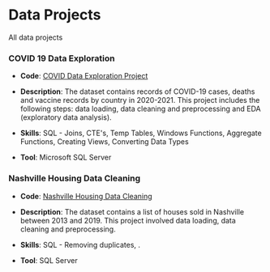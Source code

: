 # Data Projects
All data projects

### COVID 19 Data Exploration
- **Code**: [COVID Data Exploration Project](https://github.com/nyanibaquartey/Data-Analysis/blob/main/CovidDataExplorationProject.sql)

- **Description**: The dataset contains records of COVID-19 cases, deaths and vaccine records by country in 2020-2021. This project includes the following steps: data loading, data cleaning and preprocessing and EDA (exploratory data analysis).

- **Skills**: SQL - Joins, CTE's, Temp Tables, Windows Functions, Aggregate Functions, Creating Views, Converting Data Types

- **Tool**: Microsoft SQL Server

### Nashville Housing Data Cleaning
- **Code**: [Nashville Housing Data Cleaning](https://github.com/nyanibaquartey/Data-Analytics/blob/main/NashvilleHousingDataCleaningProject.sql)

- **Description**: The dataset contains a list of houses sold in Nashville between 2013 and 2019. This project involved data loading, data cleaning and preprocessing.

- **Skills**: SQL - Removing duplicates, .

- **Tool**: SQL Server

